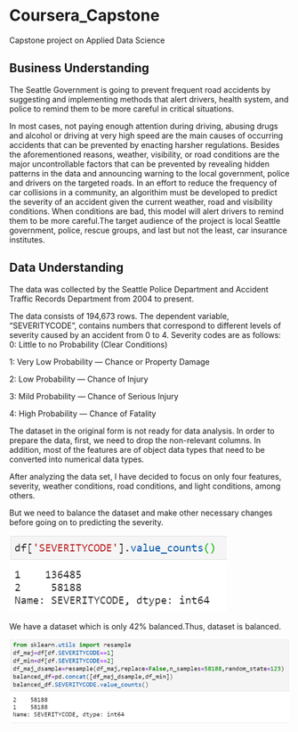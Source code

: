 # Coursera_Capstone
Capstone project on Applied Data Science
## Business Understanding
The Seattle Government is going to prevent frequent road accidents by suggesting and implementing methods that alert drivers, health system, and police to remind them to be more careful in critical situations.

In most cases, not paying enough attention during driving, abusing drugs and alcohol or driving at very high speed are the main causes of occurring accidents that can be prevented by enacting harsher regulations. Besides the aforementioned reasons, weather, visibility, or road conditions are the major uncontrollable factors that can be prevented by revealing hidden patterns in the data and announcing warning to the local government, police and drivers on the targeted roads.
In an effort to reduce the frequency of car collisions in a community, an algorithim must be developed to predict the severity of an accident given the current weather, road and visibility conditions. When conditions are bad, this model will alert drivers to remind them to be more careful.The target audience of the project is local Seattle government, police, rescue groups, and last but not the least, car insurance institutes.
## Data Understanding
The data was collected by the Seattle Police Department and Accident Traffic Records Department from 2004 to present.

The data consists of 194,673 rows. The dependent variable, “SEVERITYCODE”, contains numbers that correspond to different levels of severity caused by an accident from 0 to 4.
Severity codes are as follows:
0: Little to no Probability (Clear Conditions)

1: Very Low Probability — Chance or Property Damage

2: Low Probability — Chance of Injury

3: Mild Probability — Chance of Serious Injury

4: High Probability — Chance of Fatality

The dataset in the original form is not ready for data analysis. In order to prepare the data, first, we need to drop the non-relevant columns. In addition, most of the features are of object data types that need to be converted into numerical data types.

After analyzing the data set, I have decided to focus on only four features, severity, weather conditions, road conditions, and light conditions, among others.

But we need to balance the dataset and make other necessary changes before going on to predicting the severity.

![Alt text](https://github.com/AnkitaPatsa/Coursera_Capstone/blob/main/Capture1.PNG)

We have a dataset which is only 42% balanced.Thus, dataset is balanced.

![Alt text](https://github.com/AnkitaPatsa/Coursera_Capstone/blob/main/Capture2.PNG)
